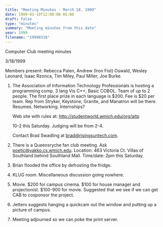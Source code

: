 ```yaml
---
title: "Meeting Minutes - March 18, 1999"
date: 1999-03-18T12:00:00-05:00
draft: false
type: "minutes"
summary: "Meeting minutes from this date"
year: 1999
filename: "19990318"
---
```


Computer Club meeting minutes </p><p>
3/18/1999 </p><p>
Members present: Rebecca Palen, Andrew (Iron Fist) Oswald, Wesley Leonard,  Isaac Rzonca, Tim Miley, Paul Miller, Joe Burke. </p><p>
1) The Association of Information Technology Professionals is hosting a  programming comp.  3 lang Vis C++, Basic COBOL.  Team of up to 2 people.  The  first place prize in each language is $200.  Fee is $20 per team.  Rep from  Stryker, Keystone, Granite, and Manatron will be there.  Resumes.   Networking.  Internships? </p><p>
Web site with rules at: http://studentworld.wmich.edu/org/aitp </p><p>
10-2 this Saturday.  Judging will be from 2-4. </p><p>
Contact Brad Swadling at brad@risingsuntech.com. </p><p>
2) There is a Queensryche fan club meeting.  Ask poetic@yakko.cs.wmich.edu.   Location: 463 Victoria Ct.  Villas of Southland behind Southland Mall.   Time/date: 2pm this Saturday. </p><p>
3) Brian flooded the office by defrosting the fridge. </p><p>
4) KLUG room.  Miscellaneous discussion going nowhere.    </p><p>
5) Movie.  $200 for campus cinema.  $100 for house manager and projectionist. $100-900 for movie.  Suggested that we see if we can get CAB to cosponsor the project.   </p><p>
6) Jettero suggests hanging a quickcam out the window and putting up a picture of campus.   </p><p>
7) Meeting adjourned so we can poke the print server. </p><p>
</p><p>
</p>
